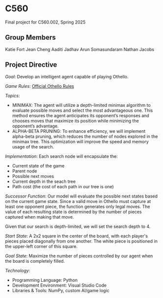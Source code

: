 # C560
Final project for C560.002, Spring 2025

## Group Members 
Katie Fort 
Jean Cheng 
Aaditi Jadhav 
Arun Somasundaram 
Nathan Jacobs

## Project Directive 

*Goal*: Develop an intelligent agent capable of playing Othello.  

*Game Rules*: 
[Official Othello Rules](https://www.worldothello.org/about/about-othello/othello-rules/official-rules/english)

*Topics*: 
- MINIMAX: The agent will utilize a depth-limited minimax algorithm to evaluate possible moves and select the most advantageous one. This method ensures the agent anticipates its opponent’s responses and chooses moves that maximize its position while minimizing the opponent’s advantage.
- ALPHA-BETA PRUNING: To enhance efficiency, we will implement alpha-beta pruning, which reduces the number of nodes explored in the minimax tree. This optimization will improve the speed and memory usage of the search. 

*Implementation*: 
Each search node will encapsulate the: 
- Current state of the game 
- Parent node
- Possible next moves
- Current depth in the seach tree
- Path cost (the cost of each path in our tree is one)

*Successor Function*: Our model will evaluate the possible next states based on the current game state. Since a valid move in Othello must capture at least one opponent piece, the function generates only legal moves. The value of each resulting state is determined by the number of pieces captured when making that move.

Given that our search is depth-limited, we will set the search depth to 4.

*Start State*: A 2x2 square in the center of the board, with each player's pieces placed diagonally from one another. The white piece is positioned in the upper-left corner of this square.

*Goal State*: Maximize the number of pieces controlled by our agent when the board is completely filled.

*Technology*: 
- Programming Language: Python
- Development Environment: Visual Studio Code
- Libraries & Tools: NumPy, custom AI/game logic
